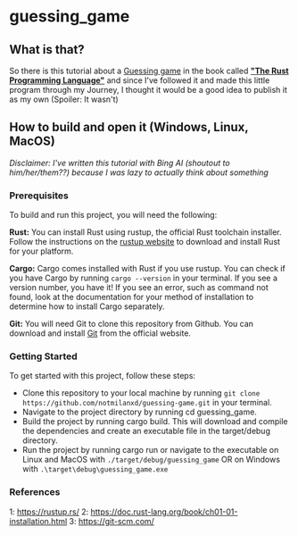 # guessing_game

## What is that?
So there is this tutorial about a [Guessing game](https://doc.rust-lang.org/book/ch02-00-guessing-game-tutorial.html) in the book called [**"The Rust Programming Language"**](https://doc.rust-lang.org/book/) and since I've followed it and made this little program through my Journey, I thought it would be a good idea to publish it as my own (Spoiler: It wasn't)

## How to build and open it (Windows, Linux, MacOS)
*Disclaimer: I've written this tutorial with Bing AI (shoutout to him/her/them??) because I was lazy to actually think about something*

### Prerequisites

To build and run this project, you will need the following:

**Rust:** You can install Rust using rustup, the official Rust toolchain installer. Follow the instructions on the [rustup website](https://www.rust-lang.org/tools/install) to download and install Rust for your platform. 

**Cargo:** Cargo comes installed with Rust if you use rustup. You can check if you have Cargo by running ```cargo --version``` in your terminal. If you see a version number, you have it! If you see an error, such as command not found, look at the documentation for your method of installation to determine how to install Cargo separately.

**Git:** You will need Git to clone this repository from Github. You can download and install [Git](https://git-scm.com/) from the official website.

### Getting Started

To get started with this project, follow these steps:

- Clone this repository to your local machine by running ```git clone https://github.com/notmilanxd/guessing-game.git``` in your terminal.
- Navigate to the project directory by running cd guessing_game.
- Build the project by running cargo build. This will download and compile the dependencies and create an executable file in the target/debug directory.
- Run the project by running cargo run or navigate to the executable on Linux and MacOS with ```./target/debug/guessing_game``` OR on Windows with ```.\target\debug\guessing_game.exe``` 

### References

1: https://rustup.rs/ 2: https://doc.rust-lang.org/book/ch01-01-installation.html 3: https://git-scm.com/
